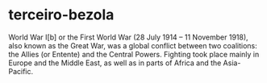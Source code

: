 # terceiro-bezola
World War I[b] or the First World War (28 July 1914 – 11 November 1918), also known as the Great War, was a global conflict between two coalitions: the Allies (or Entente) and the Central Powers. Fighting took place mainly in Europe and the Middle East, as well as in parts of Africa and the Asia-Pacific.
